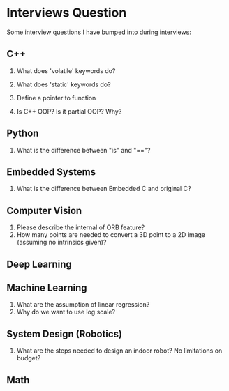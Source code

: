 # Interviews Question
Some interview questions I have bumped into during interviews:

## C++
1. What does 'volatile' keywords do?

2. What does 'static' keywords do?

3. Define a pointer to function

4. Is C++ OOP? Is it partial OOP? Why?

## Python
1. What is the difference between "is" and "=="?

## Embedded Systems
1. What is the difference between Embedded C and original C?

## Computer Vision
1. Please describe the internal of ORB feature?
2. How many points are needed to convert a 3D point to a 2D image (assuming no intrinsics given)?

## Deep Learning

## Machine Learning
1. What are the assumption of linear regression?
2. Why do we want to use log scale?

## System Design (Robotics)
1. What are the steps needed to design an indoor robot? No limitations on budget?

## Math
